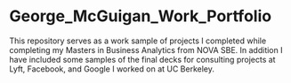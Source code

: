 # George_McGuigan_Work_Portfolio
This repository serves as a work sample of projects I completed while completing my Masters in Business Analytics from NOVA SBE. In addition I have included some samples of the final decks for consulting projects at Lyft, Facebook, and Google I worked on at UC Berkeley. 
